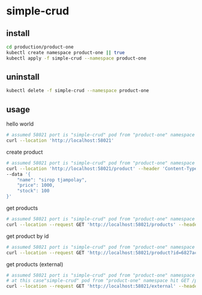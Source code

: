 # simple-crud

## install
```bash
cd production/product-one
kubectl create namespace product-one || true
kubectl apply -f simple-crud --namespace product-one
```

## uninstall
```bash
kubectl delete -f simple-crud --namespace product-one
```

## usage
hello world
```bash
# assumed 58021 port is "simple-crud" pod from "product-one" namespace
curl --location 'http://localhost:58021'
```

create product
```bash
# assumed 58021 port is "simple-crud" pod from "product-one" namespace
curl --location 'http://localhost:58021/product' --header 'Content-Type: application/json' \
--data '{
    "name": "sirop tjampolay",
    "price": 1000,
    "stock": 100
}'
```

get products
```bash
# assumed 58021 port is "simple-crud" pod from "product-one" namespace
curl --location --request GET 'http://localhost:58021/products' --header 'Content-Type: application/json'
```

get product by id
```bash
# assumed 58021 port is "simple-crud" pod from "product-one" namespace
curl --location --request GET 'http://localhost:58021/product?id=6827ac8dbe36af32d9761dd5' --header 'Content-Type: application/json'
```

get products (external)
```bash
# assumed 58021 port is "simple-crud" pod from "product-one" namespace
# at this case"simple-crud" pod from "product-one" namespace hit GET /product from "simple-crud" of "product-two" namespace
curl --location --request GET 'http://localhost:58021/external' --header 'Content-Type: application/json'
```